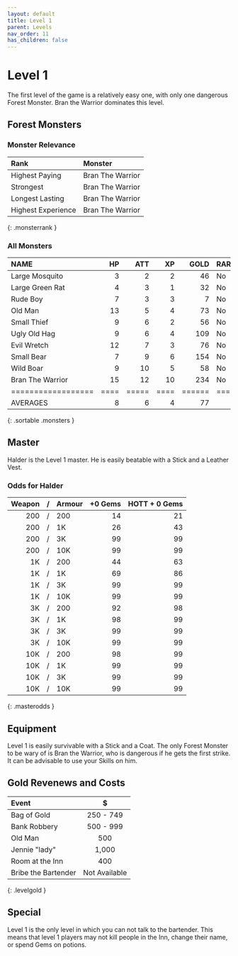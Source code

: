 ```yaml
---
layout: default
title: Level 1
parent: Levels
nav_order: 11
has_children: false
---
```

# Level 1

The first level of the game is a relatively easy one, with only one dangerous Forest Monster. Bran the Warrior dominates this level.

## Forest Monsters

### Monster Relevance

| Rank               | Monster          |
|:-------------------|:-----------------|
| Highest Paying     | Bran The Warrior |
| Strongest          | Bran The Warrior |
| Longest Lasting    | Bran The Warrior |
| Highest Experience | Bran The Warrior |
{: .monsterrank }
  
### All Monsters

| NAME             | HP | ATT | XP | GOLD | RARE | WEAPON        | 
|:-----------------|---:|----:|---:|-----:|:-----|:--------------|
| Large Mosquito   |  3 |   2 |  2 |   46 | No   | Blood Sucker  | 
| Large Green Rat  |  4 |   3 |  1 |   32 | No   | Sharp Teeth   | 
| Rude Boy         |  7 |   3 |  3 |    7 | No   | Cudgel        | 
| Old Man          | 13 |   5 |  4 |   73 | No   | Cane          | 
| Small Thief      |  9 |   6 |  2 |   56 | No   | Small Dagger  | 
| Ugly Old Hag     |  9 |   6 |  4 |  109 | No   | Garlic Breath | 
| Evil Wretch      | 12 |   7 |  3 |   76 | No   | Finger Nail   | 
| Small Bear       |  7 |   9 |  6 |  154 | No   | Claws         | 
| Wild Boar        |  9 |  10 |  5 |   58 | No   | Sharp Tusks   | 
| Bran The Warrior | 15 |  12 | 10 |  234 | No   | Short Sword   | 
|==================|====|=====|====|======|======|===============|
| AVERAGES         |  8 |   6 |  4 |   77 |      |               | 
{: .sortable .monsters }
  
## Master

Halder is the Level 1 master. He is easily beatable with a Stick and a Leather Vest.

### Odds for Halder

| Weapon | / | Armour | +0 Gems | HOTT + 0 Gems |
|-------:|:-:|:-------|--------:|--------------:|
|    200 | / | 200    |      14 |            21 |
|    200 | / | 1K     |      26 |            43 |
|    200 | / | 3K     |      99 |            99 |
|    200 | / | 10K    |      99 |            99 |
|     1K | / | 200    |      44 |            63 |
|     1K | / | 1K     |      69 |            86 |
|     1K | / | 3K     |      99 |            99 |
|     1K | / | 10K    |      99 |            99 |
|     3K | / | 200    |      92 |            98 |
|     3K | / | 1K     |      98 |            99 |
|     3K | / | 3K     |      99 |            99 |
|     3K | / | 10K    |      99 |            99 |
|    10K | / | 200    |      98 |            99 |
|    10K | / | 1K     |      99 |            99 |
|    10K | / | 3K     |      99 |            99 |
|    10K | / | 10K    |      99 |            99 |
{: .masterodds }
  
## Equipment

Level 1 is easily survivable with a Stick and a Coat. The only Forest Monster to be wary of is Bran the Warrior, who is dangerous if he gets the first strike. It can be advisable to use your Skills on him.

## Gold Revenews and Costs

| Event               | $             |
|:--------------------|:-------------:|
| Bag of Gold         | 250 - 749     |
| Bank Robbery        | 500 - 999     |
| Old Man             | 500           |
| Jennie "lady"       | 1,000         |
| Room at the Inn     | 400           |
| Bribe the Bartender | Not Available |
{: .levelgold }
  

## Special

Level 1 is the only level in which you can not talk to the bartender. This means that level 1 players may not kill people in the Inn, change their name, or spend Gems on potions.
